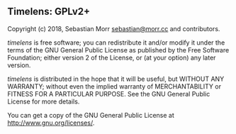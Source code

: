 ## Timelens: GPLv2+

Copyright (c) 2018, Sebastian Morr <sebastian@morr.cc> and contributors.

*timelens* is free software; you can redistribute it and/or modify it under the terms of the GNU General Public License as published by the Free Software Foundation; either version 2 of the License, or (at your option) any later version.

*timelens* is distributed in the hope that it will be useful, but WITHOUT ANY WARRANTY; without even the implied warranty of MERCHANTABILITY or FITNESS FOR A PARTICULAR PURPOSE.  See the GNU General Public License for more details.

You can get a copy of the GNU General Public License at <http://www.gnu.org/licenses/>.
